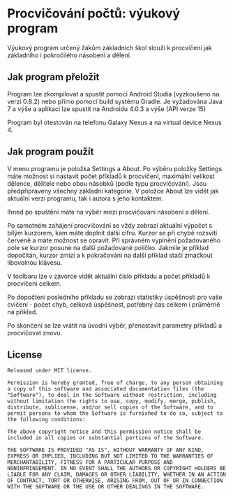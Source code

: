 Procvičování počtů: výukový program
=====
Výukový program určený žákům základních škol slouží k procvičení jak základního i pokročilého násobení a dělení.


Jak program přeložit
-----
Program lze zkompilovat a spustit pomocí Android Studia (vyzkoušeno na verzi 0.8.2) nebo přímo pomocí build systému Gradle.
Je vyžadována Java 7 a výše a aplikaci lze spustit na Androidu 4.0.3 a výše (API verze 15)

Program byl otestován na telefonu Galaxy Nexus a na virtual device Nexus 4.

Jak program použít
-----
V menu programu je položka Settings a About. Po výběru položky Settings máte možnost si nastavit počet příkladů k procvičení,
maximální velikost dělence, dělitele nebo obou násobků (podle typu procvičování).
Jsou předpřipraveny všechny základní kategorie.
V položce About lze vidět jak aktuální verzi programu, tak i autora s jeho kontaktem.

Ihned po spuštění máte na výběr mezi procvičování násobení a dělení.

Po samotném zahájení procvičování se vždy zobrazí aktuální výpočet s bílým kurzorem, kam máte doplnit další cifru.
Kurzor se při chybě rozsvítí červeně a máte možnost se opravit.
Při správném vyplnění požadovaného pole se kurzor posune na další požadované políčko.
Jakmile je příklad dopočítán, kurzor zmizí a k pokračování na další příklad stačí zmáčkout libovolnou klávesu.

V toolbaru lze v závorce vidět aktuální číslo příkladu a počet příkladů k procvičení celkem.

Po dopočtení posledního příkladu se zobrazí statistiky úspěšnosti pro vaše cvičení - počet chyb, celková úspěšnost,
potřebný čas celkem i průměrně na příklad.

Po skončení se lze vrátit na úvodní výběr, přenastavit parametry příkladů a procvičovat znovu.

## License

    Released under MIT license.

    Permission is hereby granted, free of charge, to any person obtaining
    a copy of this software and associated documentation files (the
    "Software"), to deal in the Software without restriction, including
    without limitation the rights to use, copy, modify, merge, publish,
    distribute, sublicense, and/or sell copies of the Software, and to
    permit persons to whom the Software is furnished to do so, subject to
    the following conditions:

    The above copyright notice and this permission notice shall be
    included in all copies or substantial portions of the Software.

    THE SOFTWARE IS PROVIDED "AS IS", WITHOUT WARRANTY OF ANY KIND,
    EXPRESS OR IMPLIED, INCLUDING BUT NOT LIMITED TO THE WARRANTIES OF
    MERCHANTABILITY, FITNESS FOR A PARTICULAR PURPOSE AND
    NONINFRINGEMENT. IN NO EVENT SHALL THE AUTHORS OR COPYRIGHT HOLDERS BE
    LIABLE FOR ANY CLAIM, DAMAGES OR OTHER LIABILITY, WHETHER IN AN ACTION
    OF CONTRACT, TORT OR OTHERWISE, ARISING FROM, OUT OF OR IN CONNECTION
    WITH THE SOFTWARE OR THE USE OR OTHER DEALINGS IN THE SOFTWARE.